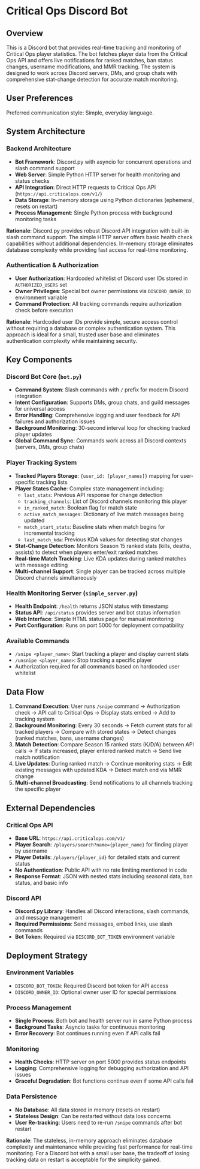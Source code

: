 # Critical Ops Discord Bot

## Overview

This is a Discord bot that provides real-time tracking and monitoring of Critical Ops player statistics. The bot fetches player data from the Critical Ops API and offers live notifications for ranked matches, ban status changes, username modifications, and MMR tracking. The system is designed to work across Discord servers, DMs, and group chats with comprehensive stat-change detection for accurate match monitoring.

## User Preferences

Preferred communication style: Simple, everyday language.

## System Architecture

### Backend Architecture
- **Bot Framework**: Discord.py with asyncio for concurrent operations and slash command support
- **Web Server**: Simple Python HTTP server for health monitoring and status checks
- **API Integration**: Direct HTTP requests to Critical Ops API (`https://api.criticalops.com/v1/`)
- **Data Storage**: In-memory storage using Python dictionaries (ephemeral, resets on restart)
- **Process Management**: Single Python process with background monitoring tasks

**Rationale**: Discord.py provides robust Discord API integration with built-in slash command support. The simple HTTP server offers basic health check capabilities without additional dependencies. In-memory storage eliminates database complexity while providing fast access for real-time monitoring.

### Authentication & Authorization
- **User Authorization**: Hardcoded whitelist of Discord user IDs stored in `AUTHORIZED_USERS` set
- **Owner Privileges**: Special bot owner permissions via `DISCORD_OWNER_ID` environment variable
- **Command Protection**: All tracking commands require authorization check before execution

**Rationale**: Hardcoded user IDs provide simple, secure access control without requiring a database or complex authentication system. This approach is ideal for a small, trusted user base and eliminates authentication complexity while maintaining security.

## Key Components

### Discord Bot Core (`bot.py`)
- **Command System**: Slash commands with `/` prefix for modern Discord integration
- **Intent Configuration**: Supports DMs, group chats, and guild messages for universal access
- **Error Handling**: Comprehensive logging and user feedback for API failures and authorization issues
- **Background Monitoring**: 30-second interval loop for checking tracked player updates
- **Global Command Sync**: Commands work across all Discord contexts (servers, DMs, group chats)

### Player Tracking System
- **Tracked Players Storage**: `{user_id: [player_names]}` mapping for user-specific tracking lists
- **Player States Cache**: Complex state management including:
  - `last_stats`: Previous API response for change detection
  - `tracking_channels`: List of Discord channels monitoring this player
  - `in_ranked_match`: Boolean flag for match state
  - `active_match_messages`: Dictionary of live match messages being updated
  - `match_start_stats`: Baseline stats when match begins for incremental tracking
  - `last_match_kda`: Previous KDA values for detecting stat changes
- **Stat-Change Detection**: Monitors Season 15 ranked stats (kills, deaths, assists) to detect when players enter/exit ranked matches
- **Real-time Match Tracking**: Live KDA updates during ranked matches with message editing
- **Multi-channel Support**: Single player can be tracked across multiple Discord channels simultaneously

### Health Monitoring Server (`simple_server.py`)
- **Health Endpoint**: `/health` returns JSON status with timestamp
- **Status API**: `/api/status` provides server and bot status information
- **Web Interface**: Simple HTML status page for manual monitoring
- **Port Configuration**: Runs on port 5000 for deployment compatibility

### Available Commands
- `/snipe <player_name>`: Start tracking a player and display current stats
- `/unsnipe <player_name>`: Stop tracking a specific player
- Authorization required for all commands based on hardcoded user whitelist

## Data Flow

1. **Command Execution**: User runs `/snipe` command → Authorization check → API call to Critical Ops → Display stats embed → Add to tracking system
2. **Background Monitoring**: Every 30 seconds → Fetch current stats for all tracked players → Compare with stored states → Detect changes (ranked matches, bans, username changes)
3. **Match Detection**: Compare Season 15 ranked stats (K/D/A) between API calls → If stats increased, player entered ranked match → Send live match notification
4. **Live Updates**: During ranked match → Continue monitoring stats → Edit existing messages with updated KDA → Detect match end via MMR change
5. **Multi-channel Broadcasting**: Send notifications to all channels tracking the specific player

## External Dependencies

### Critical Ops API
- **Base URL**: `https://api.criticalops.com/v1/`
- **Player Search**: `/players/search?name={player_name}` for finding player by username
- **Player Details**: `/players/{player_id}` for detailed stats and current status
- **No Authentication**: Public API with no rate limiting mentioned in code
- **Response Format**: JSON with nested stats including seasonal data, ban status, and basic info

### Discord API
- **Discord.py Library**: Handles all Discord interactions, slash commands, and message management
- **Required Permissions**: Send messages, embed links, use slash commands
- **Bot Token**: Required via `DISCORD_BOT_TOKEN` environment variable

## Deployment Strategy

### Environment Variables
- `DISCORD_BOT_TOKEN`: Required Discord bot token for API access
- `DISCORD_OWNER_ID`: Optional owner user ID for special permissions

### Process Management
- **Single Process**: Both bot and health server run in same Python process
- **Background Tasks**: Asyncio tasks for continuous monitoring
- **Error Recovery**: Bot continues running even if API calls fail

### Monitoring
- **Health Checks**: HTTP server on port 5000 provides status endpoints
- **Logging**: Comprehensive logging for debugging authorization and API issues
- **Graceful Degradation**: Bot functions continue even if some API calls fail

### Data Persistence
- **No Database**: All data stored in memory (resets on restart)
- **Stateless Design**: Can be restarted without data loss concerns
- **User Re-tracking**: Users need to re-run `/snipe` commands after bot restart

**Rationale**: The stateless, in-memory approach eliminates database complexity and maintenance while providing fast performance for real-time monitoring. For a Discord bot with a small user base, the tradeoff of losing tracking data on restart is acceptable for the simplicity gained.